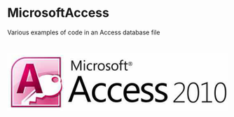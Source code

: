 # MicrosoftAccess
Various examples of code in an Access database file

<h1 align="center">
  <img src="Images/ms_access_2010.png" alt="MyAccess" />
</h1>
